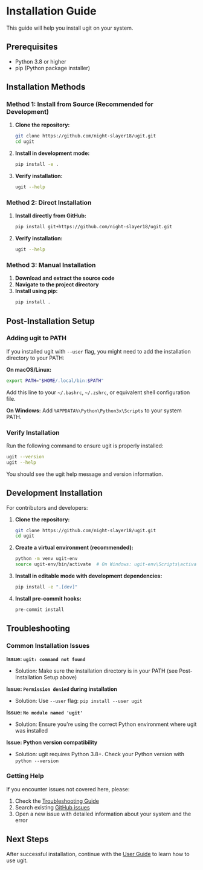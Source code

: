 # Installation Guide

This guide will help you install ugit on your system.

## Prerequisites

- Python 3.8 or higher
- pip (Python package installer)

## Installation Methods

### Method 1: Install from Source (Recommended for Development)

1. **Clone the repository:**
   ```bash
   git clone https://github.com/night-slayer18/ugit.git
   cd ugit
   ```

2. **Install in development mode:**
   ```bash
   pip install -e .
   ```

3. **Verify installation:**
   ```bash
   ugit --help
   ```

### Method 2: Direct Installation

1. **Install directly from GitHub:**
   ```bash
   pip install git+https://github.com/night-slayer18/ugit.git
   ```

2. **Verify installation:**
   ```bash
   ugit --help
   ```

### Method 3: Manual Installation

1. **Download and extract the source code**
2. **Navigate to the project directory**
3. **Install using pip:**
   ```bash
   pip install .
   ```

## Post-Installation Setup

### Adding ugit to PATH

If you installed ugit with `--user` flag, you might need to add the installation directory to your PATH:

**On macOS/Linux:**
```bash
export PATH="$HOME/.local/bin:$PATH"
```

Add this line to your `~/.bashrc`, `~/.zshrc`, or equivalent shell configuration file.

**On Windows:**
Add `%APPDATA%\Python\Python3x\Scripts` to your system PATH.

### Verify Installation

Run the following command to ensure ugit is properly installed:

```bash
ugit --version
ugit --help
```

You should see the ugit help message and version information.

## Development Installation

For contributors and developers:

1. **Clone the repository:**
   ```bash
   git clone https://github.com/night-slayer18/ugit.git
   cd ugit
   ```

2. **Create a virtual environment (recommended):**
   ```bash
   python -m venv ugit-env
   source ugit-env/bin/activate  # On Windows: ugit-env\Scripts\activate
   ```

3. **Install in editable mode with development dependencies:**
   ```bash
   pip install -e ".[dev]"
   ```

4. **Install pre-commit hooks:**
   ```bash
   pre-commit install
   ```

## Troubleshooting

### Common Installation Issues

**Issue: `ugit: command not found`**
- Solution: Make sure the installation directory is in your PATH (see Post-Installation Setup above)

**Issue: `Permission denied` during installation**
- Solution: Use `--user` flag: `pip install --user ugit`

**Issue: `No module named 'ugit'`**
- Solution: Ensure you're using the correct Python environment where ugit was installed

**Issue: Python version compatibility**
- Solution: ugit requires Python 3.8+. Check your Python version with `python --version`

### Getting Help

If you encounter issues not covered here, please:
1. Check the [Troubleshooting Guide](troubleshooting.md)
2. Search existing [GitHub issues](https://github.com/night-slayer18/ugit/issues)
3. Open a new issue with detailed information about your system and the error

## Next Steps

After successful installation, continue with the [User Guide](user-guide.md) to learn how to use ugit.